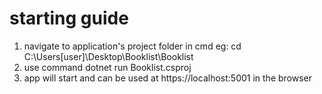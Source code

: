 # starting guide

1. navigate to application's project folder in cmd eg: cd C:\Users\[user]\Desktop\Booklist\Booklist
2. use command dotnet run Booklist.csproj
3. app will start and can be used at https://localhost:5001 in the browser
